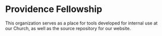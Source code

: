 # Providence Fellowship

This organization serves as a place for tools developed for internal use at our Church, as well as the source repository for our website.